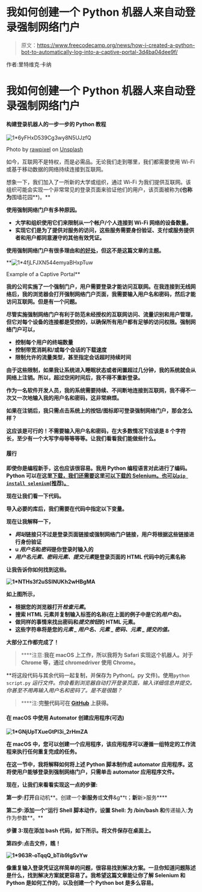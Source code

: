 # 我如何创建一个 Python 机器人来自动登录强制网络门户

> 原文：<https://www.freecodecamp.org/news/how-i-created-a-python-bot-to-automatically-log-into-a-captive-portal-3d4ba04dee9f/>

作者:里特维克·卡纳

# 我如何创建一个 Python 机器人来自动登录强制网络门户

#### 构建登录机器人的一步一步的 Python 教程

![1*6yFHxD539Cg3wy8N5UJzfQ](img/ec1da4ff1c0f0983f8d0f33e7a2c9d0f.png)

Photo by [rawpixel](https://unsplash.com/photos/wbu4q8xk2Kc?utm_source=unsplash&utm_medium=referral&utm_content=creditCopyText) on [Unsplash](https://unsplash.com/search/photos/bot?utm_source=unsplash&utm_medium=referral&utm_content=creditCopyText)

如今，互联网不是特权，而是必需品。无论我们走到哪里，我们都需要使用 Wi-Fi 或基于移动数据的网络持续连接到互联网。

想象一下，我们加入了一所新的大学或组织，通过 Wi-Fi 为我们提供互联网。该组织可能会实现一个非常常见的登录页面来验证他们的用户，该页面被称为[](https://en.wikipedia.org/wiki/Captive_portal)**(也称为**围墙花园**)。**

**使用强制网络门户有多种原因。**

*   **大学和组织使用它们来限制从一个帐户/个人连接到 Wi-Fi 网络的设备数量。**
*   **实现它们是为了提供对服务的访问，这些服务需要身份验证、支付或服务提供者和用户都同意遵守的其他有效凭证。**

**使用强制网络门户有很多理由和[的好处](https://www.teldat.com/blog/en/wi-fi-captive-portal-benefits/)，但这不是这篇文章的主题。**

**![1*4fjLFJXN544emyaBHxpTuw](img/9e906d4fe7711f277b0850c7d7282cbf.png)

Example of a Captive Portal** 

**我的公司实施了一个强制门户，用户需要登录才能访问互联网。在我连接到无线网络后，我的浏览器会打开强制网络门户页面，我需要输入用户名和密码，然后才能访问互联网。但是有一个问题。**

**尽管实施强制网络门户有利于防范未经授权的互联网访问、流量识别和用户管理，但它对每个设备的连接都是受控的，以确保所有用户都有足够的访问权限。强制网络门户可以，**

*   **控制每个用户的终端数量**
*   **控制带宽消耗和/或每个会话的下载速度**
*   **限制允许的流量类型，甚至指定会话超时持续时间**

**由于这些限制，如果我让系统进入睡眠状态或者闲置超过几分钟，我的系统就会从网络上注销。所以，超过空闲时间后，我不得不重新登录。**

**作为一名软件开发人员，我的系统需要持续、不间断地连接到互联网，我不得不一次又一次地输入我的用户名和密码，这非常麻烦。**

**如果在注销后，我只需点击系统上的按钮/图标即可登录强制网络门户，那会怎么样？**

**这应该是可行的！不需要输入用户名和密码，在大多数情况下应该是 8 个字符长，至少有一个大写字母等等等等。让我们看看我们能做些什么。**

#### **履行**

**即使你是编程新手，这也应该很容易。我用 Python 编程语言对此进行了编码。Python 可以在这里[下载，我们还需要](https://www.python.org/downloads/)这里[可以下载的 Selenium。也可以`pip install selenium`(推荐)。](https://www.seleniumhq.org/download/)**

**现在让我们看一下代码。**

**导入必要的库后，我们需要在代码中指定以下变量。**

**现在让我解释一下，**

*   ***网站*链接只不过是登录页面链接或强制网络门户链接，用户将根据这些链接进行身份验证**
*   **u *用户名*和*密码*是你登录时输入的**
*   ***用户名元素、密码元素、提交元素*是登录页面的 HTML 代码中的元素名称**

**让我告诉你如何找到这些。**

**![1*NTHs3f2uSSINUKh2wHBgMA](img/33c978fa0960c190e7c4be1ad364a0de.png)**

**如上图所示，**

*   **根据您的浏览器打开*检查元素*。**
*   **搜索 HTML 元素并复制输入标签的名称(在上面的例子中是它的*用户名*)。**
*   **做同样的事情来找出密码和*提交按钮*的 HTML 元素。**
*   **这些字符串将是您的*元素 _ 用户名、元素 _ 密码、元素 _ 提交的值。***

**大部分工作都完成了！**

> ****注意:**我在 macOS 上工作，所以我将为 Safari 实现这个机器人。对于 Chrome 等，通过 chromedriver 使用 Chrome。**

**将这段代码与其余代码一起复制，并保存为 Python(。py 文件)。使用`python script.py` *运行文件。*你会看到浏览器自动打开登录页面，输入详细信息并提交。你甚至不用再输入用户名和密码了。是不是很酷？**

> ****注:**完整代码可在 [GitHub](https://github.com/ritvikkhanna09/AutoLoginBot) 上获得。**

#### **在 macOS 中使用 Automator 创建应用程序(可选)**

**![1*GNjUpTXueGtPl3i_2rHmZA](img/718338873a33903448c52a3524c2d78a.png)**

**在 macOS 中，您可以创建一个应用程序，该应用程序可以遵循一组特定的工作流程来执行任何重复完成的任务。**

**在这一节中，我将解释如何将上述 Python 脚本制作成 automator 应用程序。这将使用户能够登录到强制网络门户，只需单击 automator 应用程序文件。**

**现在，让我们来看看实现这一点的步骤:**

**第一步:打开**自动机**。创建一个**新服务**或**文件**&g**t；**新**新>服务****

**第二步:添加一个“**运行 Shell 脚本**动作，设置 **Shell:** 为 **/bin/bash** 和**传递输入:**为**作为参数**。**

**步骤 3:现在添加 bash 代码，如下所示。将文件保存在桌面上。**

**第四步:点击文件，瞧！**

**![1*963R-oTqqQ_bTib9IgSvYw](img/44d02bce335efef49ff9062a2728a0de.png)**

**像重复输入登录凭证这样简单的问题，很容易找到解决方案。一旦你知道问题陈述是什么，找到解决方案就更容易了。我希望这篇文章能让你了解 Selenium 和 Python 是如何工作的，以及创建一个 Python bot 是多么容易。**